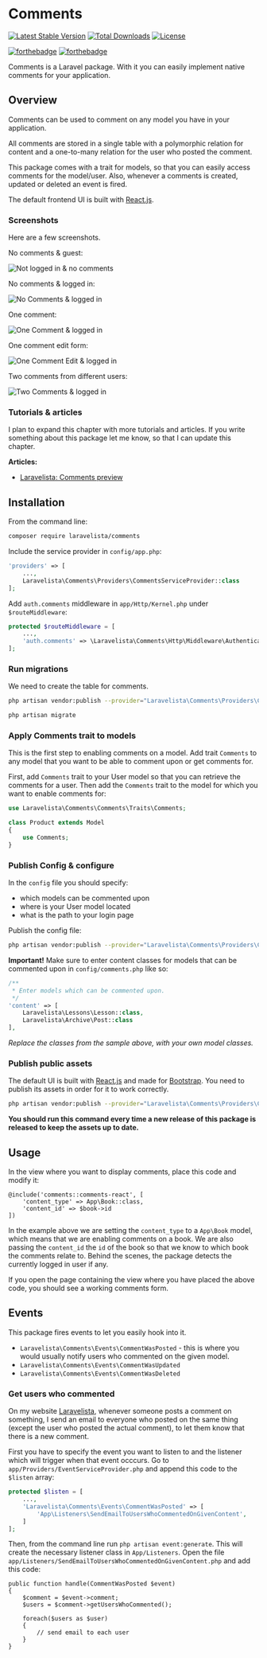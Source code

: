 # Comments

[![Latest Stable Version](https://poser.pugx.org/laravelista/comments/v/stable)](https://packagist.org/packages/laravelista/comments)
[![Total Downloads](https://poser.pugx.org/laravelista/comments/downloads)](https://packagist.org/packages/laravelista/comments)
[![License](https://poser.pugx.org/laravelista/comments/license)](https://packagist.org/packages/laravelista/comments)

[![forthebadge](http://forthebadge.com/images/badges/uses-js.svg)](http://forthebadge.com)
[![forthebadge](http://forthebadge.com/images/badges/built-with-love.svg)](http://forthebadge.com)

Comments is a Laravel package. With it you can easily implement native comments for your application.

## Overview

Comments can be used to comment on any model you have in your application.

All comments are stored in a single table with a polymorphic relation for content and a one-to-many relation for the user who posted the comment.

This package comes with a trait for models, so that you can easily access comments for the model/user. Also, whenever a comments is created, updated or deleted an event is fired.

The default frontend UI is built with [React.js](https://facebook.github.io/react/).

### Screenshots

Here are a few screenshots.

No comments & guest:

![Not logged in & no comments](http://i.imgur.com/aVXdWgX.png)

No comments & logged in:

![No Comments & logged in](http://i.imgur.com/AxG4Yeb.png)

One comment:

![One Comment & logged in](http://i.imgur.com/y2pkenw.png)

One comment edit form:

![One Comment Edit & logged in](http://i.imgur.com/JKdNw9r.png)

Two comments from different users:

![Two Comments & logged in](http://i.imgur.com/s357B1J.png)

### Tutorials & articles

I plan to expand this chapter with more tutorials and articles. If you write something about this package let me know, so that I can update this chapter.

**Articles:**

- [Laravelista: Comments preview](https://laravelista.com/posts/comments-preview)

## Installation

From the command line:

```bash
composer require laravelista/comments
```

Include the service provider in `config/app.php`:

```php
'providers' => [
    ...,
    Laravelista\Comments\Providers\CommentsServiceProvider::class
];
```

Add `auth.comments` middleware in `app/Http/Kernel.php` under `$routeMiddleware`:

```php
protected $routeMiddleware = [
    ...,
    'auth.comments' => \Laravelista\Comments\Http\Middleware\Authenticate::class,
];
```

### Run migrations

We need to create the table for comments.

```bash
php artisan vendor:publish --provider="Laravelista\Comments\Providers\CommentsServiceProvider" --tag=migrations

php artisan migrate
```

### Apply Comments trait to models

This is the first step to enabling comments on a model. Add trait `Comments` to any model that you want to be able to comment upon or get comments for.

First, add `Comments` trait to your User model so that you can retrieve the comments for a user. Then add the `Comments` trait to the model for which you want to enable comments for:

```php
use Laravelista\Comments\Comments\Traits\Comments;

class Product extends Model
{
    use Comments;
}
```

### Publish Config & configure

In the `config` file you should specify:

- which models can be commented upon
- where is your User model located
- what is the path to your login page

Publish the config file:

```bash
php artisan vendor:publish --provider="Laravelista\Comments\Providers\CommentsServiceProvider" --tag=config
```

**Important!** Make sure to enter content classes for models that can be commented upon in `config/comments.php` like so:

```php
/**
 * Enter models which can be commented upon.
 */
'content' => [
    Laravelista\Lessons\Lesson::class,
    Laravelista\Archive\Post::class
],
```

*Replace the classes from the sample above, with your own model classes.*

### Publish public assets

The default UI is built with [React.js](https://facebook.github.io/react/) and made for [Bootstrap](http://getbootstrap.com/). You need to publish its assets in order for it to work correctly.

```bash
php artisan vendor:publish --provider="Laravelista\Comments\Providers\CommentsServiceProvider" --tag=public --force
```

**You should run this command every time a new release of this package is released to keep the assets up to date.**

## Usage

In the view where you want to display comments, place this code and modify it:

```
@include('comments::comments-react', [
    'content_type' => App\Book::class,
    'content_id' => $book->id
])
```

In the example above we are setting the `content_type` to a `App\Book` model, which means that we are enabling comments on a book. We are also passing the `content_id` the `id` of the book so that we know to which book the comments relate to. Behind the scenes, the package detects the currently logged in user if any.

If you open the page containing the view where you have placed the above code, you should see a working comments form.

## Events

This package fires events to let you easily hook into it.

- `Laravelista\Comments\Events\CommentWasPosted` - this is where you would usually notify users who commented on the given model.
- `Laravelista\Comments\Events\CommentWasUpdated`
- `Laravelista\Comments\Events\CommentWasDeleted`

### Get users who commented

On my website [Laravelista](https://laravelista.com), whenever someone posts a comment on something, I send an email to everyone who posted on the same thing (except the user who posted the actual comment), to let them know that there is a new comment.

First you have to specify the event you want to listen to and the listener which will trigger when that event occcurs. Go to `app/Providers/EventServiceProvider.php` and append this code to the `$listen` array:

```php
protected $listen = [
    ...,
    'Laravelista\Comments\Events\CommentWasPosted' => [
        'App\Listeners\SendEmailToUsersWhoCommentedOnGivenContent',
    ]
];
```

Then, from the command line run `php artisan event:generate`. This will create the necessary listener class in `App/Listeners`. Open the file `app/Listeners/SendEmailToUsersWhoCommentedOnGivenContent.php` and add this code:

```
public function handle(CommentWasPosted $event)
{
    $comment = $event->comment;
    $users = $comment->getUsersWhoCommented();

    foreach($users as $user)
    {
        // send email to each user
    }
}
```
